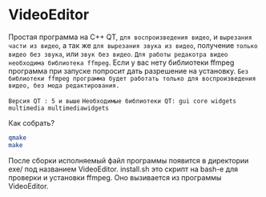 # VideoEditor
Простая программа на C++ QT, `для воспроизведения видео`, и `вырезания части из видео`,
а так же `для вырезания звука из видео`, получение `только видео без звука`, или `звук без видео`.
`Для работы редакотра видео необходима библиотека ffmpeg`. Если у вас нету библиотеки ffmpeg программа
при запуске попросит дать разрешение на установку.
`Без библиотеки ffmpeg программа будет работать только для воспроизведения видео, без мода редактирования.`

`Версия QT : 5 и выше`
`Необходимые библиотеки QT: gui core widgets multimedia multimediawidgets`

Как собрать?
```bash
qmake
make
```
После сборки исполняемый файл программы появится в директории exe/ под названием VideoEditor.
install.sh это скрипт на bash-е для проверки и установки ffmpeg. Оно вызивается из программы VideoEditor.
